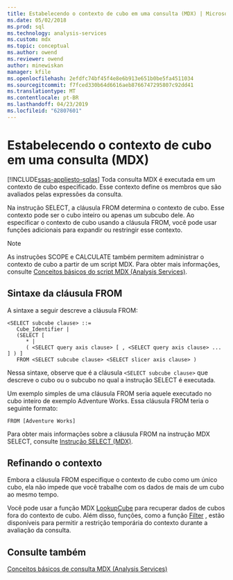 ```yaml
---
title: Estabelecendo o contexto de cubo em uma consulta (MDX) | Microsoft Docs
ms.date: 05/02/2018
ms.prod: sql
ms.technology: analysis-services
ms.custom: mdx
ms.topic: conceptual
ms.author: owend
ms.reviewer: owend
author: minewiskan
manager: kfile
ms.openlocfilehash: 2efdfc74bf45f4e8e6b913e651b0be5fa4511034
ms.sourcegitcommit: f7fced330b64d6616aeb8766747295807c92dd41
ms.translationtype: MT
ms.contentlocale: pt-BR
ms.lasthandoff: 04/23/2019
ms.locfileid: "62807601"
---
```

# <a name="establishing-cube-context-in-a-query-mdx"></a>Estabelecendo o contexto de cubo em uma consulta (MDX)
[!INCLUDE[ssas-appliesto-sqlas](../../../includes/ssas-appliesto-sqlas.md)]
  Toda consulta MDX é executada em um contexto de cubo especificado. Esse contexto define os membros que são avaliados pelas expressões da consulta.  
  
 Na instrução SELECT, a cláusula FROM determina o contexto de cubo. Esse contexto pode ser o cubo inteiro ou apenas um subcubo dele. Ao especificar o contexto de cubo usando a cláusula FROM, você pode usar funções adicionais para expandir ou restringir esse contexto.  
  
> [!NOTE]  
>  As instruções SCOPE e CALCULATE também permitem administrar o contexto de cubo a partir de um script MDX. Para obter mais informações, consulte [Conceitos básicos do script MDX &#40;Analysis Services&#41;](../../../analysis-services/multidimensional-models/mdx/mdx-scripting-fundamentals-analysis-services.md).  
  
## <a name="from-clause-syntax"></a>Sintaxe da cláusula FROM  
 A sintaxe a seguir descreve a cláusula FROM:  
  
```  
<SELECT subcube clause> ::=  
   Cube_Identifier |   
   (SELECT [  
      * |   
      ( <SELECT query axis clause> [ , <SELECT query axis clause> ... ] ) ]   
   FROM <SELECT subcube clause> <SELECT slicer axis clause> )  
```  
  
 Nessa sintaxe, observe que é a cláusula `<SELECT subcube clause>` que descreve o cubo ou o subcubo no qual a instrução SELECT é executada.  
  
 Um exemplo simples de uma cláusula FROM seria aquele executado no cubo inteiro de exemplo Adventure Works. Essa cláusula FROM teria o seguinte formato:  
  
```  
FROM [Adventure Works]  
```  
  
 Para obter mais informações sobre a cláusula FROM na instrução MDX SELECT, consulte [Instrução SELECT &#40;MDX&#41;](../../../mdx/mdx-data-manipulation-select.md).  
  
## <a name="refining-the-context"></a>Refinando o contexto  
 Embora a cláusula FROM especifique o contexto de cubo como um único cubo, ela não impede que você trabalhe com os dados de mais de um cubo ao mesmo tempo.  
  
 Você pode usar a função MDX [LookupCube](../../../mdx/lookupcube-mdx.md) para recuperar dados de cubos fora do contexto de cubo. Além disso, funções, como a função [Filter](../../../mdx/filter-mdx.md) , estão disponíveis para permitir a restrição temporária do contexto durante a avaliação da consulta.  
  
## <a name="see-also"></a>Consulte também  
 [Conceitos básicos de consulta MDX &#40;Analysis Services&#41;](../../../analysis-services/multidimensional-models/mdx/mdx-query-fundamentals-analysis-services.md)  
  
  
